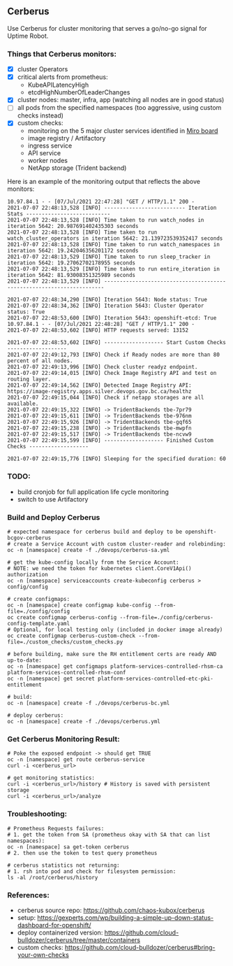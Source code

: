 ## Cerberus

Use Cerberus for cluster monitoring that serves a go/no-go signal for Uptime Robot.

### Things that Cerberus monitors:
- [x] cluster Operators
- [x] critical alerts from prometheus:
  - KubeAPILatencyHigh
  - etcdHighNumberOfLeaderChanges
- [x] cluster nodes: master, infra, app (watching all nodes are in good status)
- [ ] all pods from the specified namespaces (too aggressive, using custom checks instead)
- [x] custom checks: 
  - monitoring on the 5 major cluster services identified in [Miro board](https://miro.com/app/board/o9J_kgyjm_k=/)
  - image registry / Artifactory
  - ingress service
  - API service
  - worker nodes
  - NetApp storage (Trident backend)


Here is an example of the monitoring output that reflects the above monitors:
```
10.97.84.1 - - [07/Jul/2021 22:47:28] "GET / HTTP/1.1" 200 -
2021-07-07 22:48:13,528 [INFO] -------------------------- Iteration Stats ---------------------------
2021-07-07 22:48:13,528 [INFO] Time taken to run watch_nodes in iteration 5642: 20.987691402435303 seconds
2021-07-07 22:48:13,528 [INFO] Time taken to run watch_cluster_operators in iteration 5642: 21.139723539352417 seconds
2021-07-07 22:48:13,528 [INFO] Time taken to run watch_namespaces in iteration 5642: 19.242046356201172 seconds
2021-07-07 22:48:13,529 [INFO] Time taken to run sleep_tracker in iteration 5642: 19.27062702178955 seconds
2021-07-07 22:48:13,529 [INFO] Time taken to run entire_iteration in iteration 5642: 81.93008351325989 seconds
2021-07-07 22:48:13,529 [INFO] ----------------------------------------------------------------------

2021-07-07 22:48:34,290 [INFO] Iteration 5643: Node status: True
2021-07-07 22:48:34,362 [INFO] Iteration 5643: Cluster Operator status: True
2021-07-07 22:48:53,600 [INFO] Iteration 5643: openshift-etcd: True
10.97.84.1 - - [07/Jul/2021 22:48:28] "GET / HTTP/1.1" 200 -
2021-07-07 22:48:53,602 [INFO] HTTP requests served: 13152

2021-07-07 22:48:53,602 [INFO] ------------------- Start Custom Checks -------------------
2021-07-07 22:49:12,793 [INFO] Check if Ready nodes are more than 80 percent of all nodes.
2021-07-07 22:49:13,996 [INFO] Check cluster readyz endpoint.
2021-07-07 22:49:14,015 [INFO] Check Image Registry API and test on routing layer.
2021-07-07 22:49:14,562 [INFO] Detected Image Registry API: https://image-registry.apps.silver.devops.gov.bc.ca/healthz
2021-07-07 22:49:15,044 [INFO] Check if netapp storages are all available.
2021-07-07 22:49:15,322 [INFO] -> TridentBackends tbe-7pr79
2021-07-07 22:49:15,611 [INFO] -> TridentBackends tbe-976nm
2021-07-07 22:49:15,926 [INFO] -> TridentBackends tbe-gqf65
2021-07-07 22:49:15,238 [INFO] -> TridentBackends tbe-mwpfn
2021-07-07 22:49:15,517 [INFO] -> TridentBackends tbe-ncvw9
2021-07-07 22:49:15,599 [INFO] ------------------- Finished Custom Checks -------------------

2021-07-07 22:49:15,776 [INFO] Sleeping for the specified duration: 60
```

### TODO:
- build cronjob for full application life cycle monitoring
- switch to use Artifactory


### Build and Deploy Cerberus

```shell
# expected namespace for cerberus build and deploy to be openshift-bcgov-cerberus
# create a Service Account with custom cluster-reader and rolebinding:
oc -n [namespace] create -f ./devops/cerberus-sa.yml

# get the kube-config locally from the Service Account:
# NOTE: we need the token for kubernetes client.CoreV1Api() authorization
oc -n [namespace] serviceaccounts create-kubeconfig cerberus > config/config

# create configmaps:
oc -n [namespace] create configmap kube-config --from-file=./config/config
oc create configmap cerberus-config --from-file=./config/cerberus-config-template.yaml
# Optional, for local testing only (included in docker image already)
oc create configmap cerberus-custom-check --from-file=./custom_checks/custom_checks.py

# before building, make sure the RH entitlement certs are ready AND up-to-date:
oc -n [namespace] get configmaps platform-services-controlled-rhsm-ca platform-services-controlled-rhsm-conf
oc -n [namespace] get secret platform-services-controlled-etc-pki-entitlement

# build:
oc -n [namespace] create -f ./devops/cerberus-bc.yml

# deploy cerberus:
oc -n [namespace] create -f ./devops/cerberus.yml
```

### Get Cerberus Monitoring Result:
```shell
# Poke the exposed endpoint -> should get TRUE
oc -n [namespace] get route cerberus-service
curl -i <cerberus_url>

# get monitoring statistics:
curl -i <cerberus_url>/history # History is saved with persistent storage
curl -i <cerberus_url>/analyze
```

### Troubleshooting:
```shell
# Prometheus Requests failures:
# 1. get the token from SA (prometheus okay with SA that can list namespaces):
oc -n [namespace] sa get-token cerberus
# 2. then use the token to test query prometheus

# cerberus statistics not returning:
# 1. rsh into pod and check for filesystem permission:
ls -al /root/cerberus/history
```

### References:
- cerberus source repo: https://github.com/chaos-kubox/cerberus
- setup: https://gexperts.com/wp/building-a-simple-up-down-status-dashboard-for-openshift/
- deploy containerized version: https://github.com/cloud-bulldozer/cerberus/tree/master/containers
- custom checks: https://github.com/cloud-bulldozer/cerberus#bring-your-own-checks
